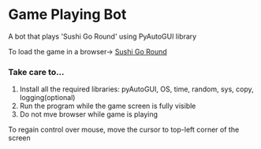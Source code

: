 # Game Playing Bot
A bot that plays 'Sushi Go Round' using PyAutoGUI library

To load the game in  a browser-> [Sushi Go Round](https://miniclip.com/games/sushi-go-round/en/#privacy-settings)

### Take care to...
1. Install all the required libraries: pyAutoGUI, OS, time, random, sys, copy, logging(optional)
2. Run the program while the game screen is fully visible
3. Do not mve browser while game is playing

To regain control over mouse, move the cursor to top-left corner of the screen
